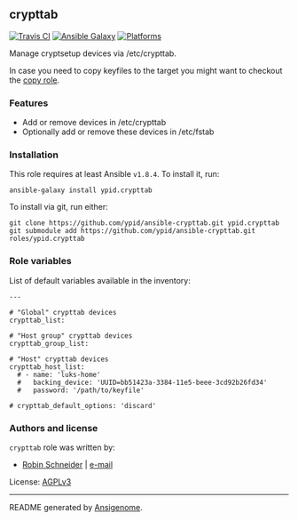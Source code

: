 ## crypttab

[![Travis CI](http://img.shields.io/travis/ypid/ansible-crypttab.svg?style=flat)](http://travis-ci.org/ypid/ansible-crypttab)
[![Ansible Galaxy](http://img.shields.io/badge/galaxy-ypid.crypttab-660198.svg?style=flat)](https://galaxy.ansible.com/list#/roles/4559)
[![Platforms](http://img.shields.io/badge/platforms-debian%20/%20ubuntu-lightgrey.svg?style=flat)](#)


Manage cryptsetup devices via /etc/crypttab.

In case you need to copy keyfiles to the target you might want to checkout the [copy role][].

### Features

* Add or remove devices in /etc/crypttab
* Optionally add or remove these devices in /etc/fstab

[copy role]: https://galaxy.ansible.com/list#/roles/4558

### Installation

This role requires at least Ansible `v1.8.4`. To install it, run:

    ansible-galaxy install ypid.crypttab

To install via git, run either:

    git clone https://github.com/ypid/ansible-crypttab.git ypid.crypttab
    git submodule add https://github.com/ypid/ansible-crypttab.git roles/ypid.crypttab




### Role variables

List of default variables available in the inventory:

    ---
    
    # "Global" crypttab devices
    crypttab_list:
    
    # "Host group" crypttab devices
    crypttab_group_list:
    
    # "Host" crypttab devices
    crypttab_host_list:
      # - name: 'luks-home'
      #   backing_device: 'UUID=bb51423a-3384-11e5-beee-3cd92b26fd34'
      #   password: '/path/to/keyfile'
    
    # crypttab_default_options: 'discard'




### Authors and license

`crypttab` role was written by:

- [Robin Schneider](https://github.com/ypid) | [e-mail](mailto:ypid@riseup.net)

License: [AGPLv3](https://tldrlegal.com/license/gnu-affero-general-public-license-v3-%28agpl-3.0%29)

***

README generated by [Ansigenome](https://github.com/nickjj/ansigenome/).
